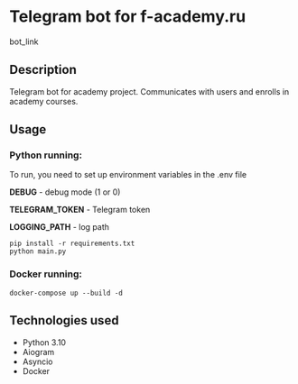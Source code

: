 # Telegram bot for f-academy.ru

bot_link

## Description 

Telegram bot for academy project. 
Communicates with users and enrolls in academy courses.

## Usage

### Python running:

To run, you need to set up environment variables in the .env file

**DEBUG** - debug mode (1 or 0)

**TELEGRAM_TOKEN** - Telegram token

**LOGGING_PATH** - log path

```
pip install -r requirements.txt
python main.py
```

### Docker running:
```
docker-compose up --build -d
```

## Technologies used

- Python 3.10
- Aiogram
- Asyncio
- Docker